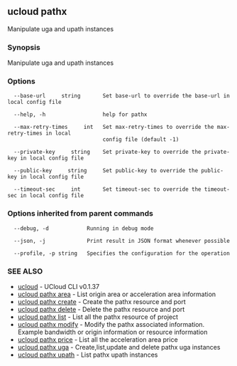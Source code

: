 ## ucloud pathx

Manipulate uga and upath instances

### Synopsis

Manipulate uga and upath instances

### Options

```
  --base-url     string       Set base-url to override the base-url in local config file 

  --help, -h                  help for pathx 

  --max-retry-times     int   Set max-retry-times to override the max-retry-times in local
                              config file (default -1) 

  --private-key     string    Set private-key to override the private-key in local config file 

  --public-key     string     Set public-key to override the public-key in local config file 

  --timeout-sec     int       Set timeout-sec to override the timeout-sec in local config file 

```

### Options inherited from parent commands

```
  --debug, -d            Running in debug mode 

  --json, -j             Print result in JSON format whenever possible 

  --profile, -p string   Specifies the configuration for the operation 

```

### SEE ALSO

* [ucloud](cli/cmd/ucloud)	 - UCloud CLI v0.1.37
* [ucloud pathx area](cli/cmd/ucloud/pathx/area)	 - List origin area or acceleration area information
* [ucloud pathx create](cli/cmd/ucloud/pathx/create)	 - Create the pathx resource and port
* [ucloud pathx delete](cli/cmd/ucloud/pathx/delete)	 - Delete the pathx resource and port
* [ucloud pathx list](cli/cmd/ucloud/pathx/list)	 - List all the pathx resource of project
* [ucloud pathx modify](cli/cmd/ucloud/pathx/modify)	 - Modify the pathx associated information. Example bandwidth or origin information or resource information
* [ucloud pathx price](cli/cmd/ucloud/pathx/price)	 - List all the acceleration area price
* [ucloud pathx uga](cli/cmd/ucloud/pathx/uga)	 - Create,list,update and delete pathx uga instances
* [ucloud pathx upath](cli/cmd/ucloud/pathx/upath)	 - List pathx upath instances

